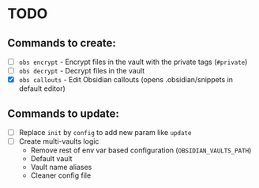 # TODO

## Commands to create:

- [ ] `obs encrypt` - Encrypt files in the vault with the private tags (`#private`)
- [ ] `obs decrypt` - Decrypt files in the vault
- [x] `obs callouts` - Edit Obsidian callouts (opens .obsidian/snippets in default editor)

## Commands to update:

- [ ] Replace `init` by `config` to add new param like `update`
- [ ] Create multi-vaults logic
  - Remove rest of env var based configuration (`OBSIDIAN_VAULTS_PATH`)
  - Default vault
  - Vault name aliases
  - Cleaner config file

